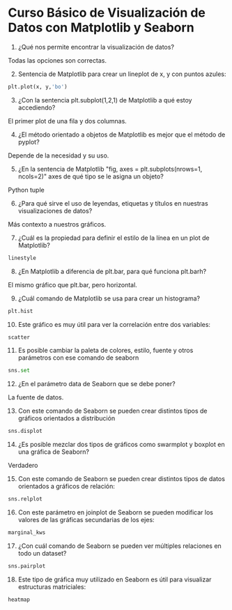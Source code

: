 # Curso Básico de Visualización de Datos con Matplotlib y Seaborn

1. ¿Qué nos permite encontrar la visualización de datos?

Todas las opciones son correctas.

2. Sentencia de Matplotlib para crear un lineplot de x, y con puntos azules:

```python
plt.plot(x, y,'bo')
```

3. ¿Con la sentencia plt.subplot(1,2,1) de Matplotlib a qué estoy accediendo?

El primer plot de una fila y dos columnas.

4. ¿El método orientado a objetos de Matplotlib es mejor que el método de pyplot?

Depende de la necesidad y su uso.

5. ¿En la sentencia de Matplotlib "fig, axes = plt.subplots(nrows=1, ncols=2)" axes de qué tipo se le asigna un objeto?

Python tuple

6. ¿Para qué sirve el uso de leyendas, etiquetas y títulos en nuestras visualizaciones de datos?

Más contexto a nuestros gráficos.

7. ¿Cuál es la propiedad para definir el estilo de la línea en un plot de Matplotlib?

```python
linestyle
```

8. ¿En Matplotlib a diferencia de plt.bar, para qué funciona plt.barh?

El mismo gráfico que plt.bar, pero horizontal.

9. ¿Cuál comando de Matplotlib se usa para crear un histograma?

```python
plt.hist
```

10. Este gráfico es muy útil para ver la correlación entre dos variables:

```python
scatter
```

11. Es posible cambiar la paleta de colores, estilo, fuente y otros parámetros con ese comando de seaborn

```python
sns.set
```

12. ¿En el parámetro data de Seaborn que se debe poner?

La fuente de datos.

13. Con este comando de Seaborn se pueden crear distintos tipos de gráficos orientados a distribución

```python
sns.displot
```

14. ¿Es posible mezclar dos tipos de gráficos como swarmplot y boxplot en una gráfica de Seaborn?

Verdadero

15. Con este comando de Seaborn se pueden crear distintos tipos de datos orientados a gráficos de relación:

```python
sns.relplot
```

16. Con este parámetro en joinplot de Seaborn se pueden modificar los valores de las gráficas secundarias de los ejes:

```python
marginal_kws
```

17. ¿Con cuál comando de Seaborn se pueden ver múltiples relaciones en todo un dataset?

```python
sns.pairplot
```

18. Este tipo de gráfica muy utilizado en Seaborn es útil para visualizar estructuras matriciales:

```python
heatmap
```
